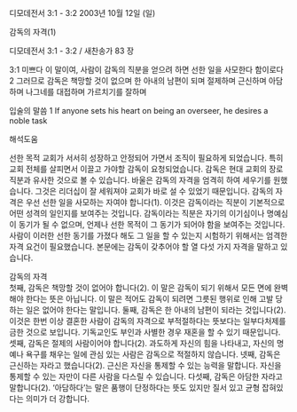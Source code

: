 디모데전서 3:1 - 3:2 
2003년 10월 12일 (일)

감독의 자격(1)



디모데전서 3:1 - 3:2 / 새찬송가 83 장


3:1 미쁘다 이 말이여, 사람이 감독의 직분을 얻으려 하면 선한 일을 사모한다 함이로다
2 그러므로 감독은 책망할 것이 없으며 한 아내의 남편이 되며 절제하며 근신하며 아담하며 나그네를 대접하며 가르치기를 잘하며

입술의 말씀
1 If anyone sets his heart on being an overseer, he desires a noble task

해석도움





선한 목적 
교회가 서서히 성장하고 안정되어 가면서 조직이 필요하게 되었습니다. 특히 교회 전체를 살피면서 이끌고 가야할 감독이 요청되었습니다. 감독은 현대 교회의 장로직분과 유사한 것으로 볼 수 있습니다. 바울은 감독의 자격을 엄격히 하여 세우기를 원했습니다. 그것은 리더십이 잘 세워져야 교회가 바로 설 수 있었기 때문입니다. 감독의 자격은 우선 선한 일을 사모하는 자여야 합니다(1). 이것은 감독이라는 직분이 기본적으로 어떤 성격의 일인지를 보여주는 것입니다. 감독이라는 직분은 자기의 이기심이나 명예심이 동기가 될 수 없으며, 언제나 선한 목적이 그 동기가 되어야 함을 보여주는 것입니다. 사람이 이러한 선한 동기를 가졌다 해도 그 일을 할 수 있는지 시험하기 위해서는 엄격한 자격 요건이 필요했습니다. 본문에는 감독이 갖추어야 할 열 다섯 가지 자격을 말하고 있습니다.

감독의 자격  
첫째, 감독은 책망할 것이 없어야 합니다(2). 이 말은 감독이 되기 위해서 모든 면에 완벽해야 한다는 뜻은 아닙니다. 이 말은 적어도 감독이 되려면 그릇된 행위로 인해 고발 당하는 일은 없어야 한다는 말입니다. 둘째, 감독은 한 아내의 남편이 되라는 것입니다(2). 이것은 한번 이상 결혼한 사람이 감독의 자격으로 부적절하다는 뜻보다는 일부다처제를 금한 것으로 보입니다. 기독교인도 부인과 사별한 경우 재혼을 할 수 있기 때문입니다. 셋째, 감독은 절제의 사람이어야 합니다(2). 과도하게 자신의 힘을 나타내고, 자신의 명예나 욕구를 채우는 일에 관심 있는 사람은 감독으로 적절하지 않습니다. 넷째, 감독은 근신하는 자라고 했습니다(2). 근신은 자신을 통제할 수 있는 능력을 말합니다. 자신을 통제할 수 있는 자만이 다른 사람을 다스릴 수 있습니다. 다섯째, 감독은 아담한 자라고 말합니다(2). ‘아담하다’는 말은 품행이 단정하다는 뜻도 있지만 질서 있고 균형 잡혀있다는 의미가 더 강합니다.
